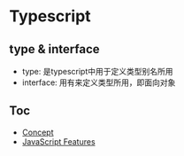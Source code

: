 # Typescript

## type & interface

- type: 是typescript中用于定义类型别名所用
- interface: 用有来定义类型所用，即面向对象

## Toc

- [Concept](./concept.md)
- [JavaScript Features](./ecmascript_features.md)
